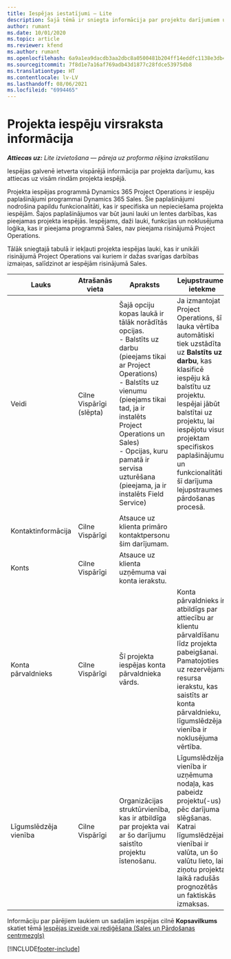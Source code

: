 ```yaml
---
title: Iespējas iestatījumi — Lite
description: Šajā tēmā ir sniegta informācija par projektu darījumiem un projekta iespēju rindām.
author: rumant
ms.date: 10/01/2020
ms.topic: article
ms.reviewer: kfend
ms.author: rumant
ms.openlocfilehash: 6a9a1ea9dacdb3aa2dbc8a0500481b204ff14eddfc1138e3db43ff568d7cd48b
ms.sourcegitcommit: 7f8d1e7a16af769adb43d1877c28fdce53975db8
ms.translationtype: HT
ms.contentlocale: lv-LV
ms.lasthandoff: 08/06/2021
ms.locfileid: "6994465"
---
```

# <a name="header-details-for-project-opportunities"></a>Projekta iespēju virsraksta informācija

_**Attiecas uz:** Lite izvietošana — pāreja uz proforma rēķina izrakstīšanu_

Iespējas galvenē ietverta vispārējā informācija par projekta darījumu, kas attiecas uz visām rindām projekta iespējā.

Projekta iespējas programmā Dynamics 365 Project Operations ir iespēju paplašinājumi programmai Dynamics 365 Sales. Šie paplašinājumi nodrošina papildu funkcionalitāti, kas ir specifiska un nepieciešama projekta iespējām. Šajos paplašinājumos var būt jauni lauki un lentes darbības, kas pieejamas projekta iespējās. Iespējams, daži lauki, funkcijas un noklusējuma loģika, kas ir pieejama programmā Sales, nav pieejama risinājumā Project Operations.

Tālāk sniegtajā tabulā ir iekļauti projekta iespējas lauki, kas ir unikāli risinājumā Project Operations vai kuriem ir dažas svarīgas darbības izmaiņas, salīdzinot ar iespējām risinājumā Sales.

| **Lauks** | **Atrašanās vieta** | **Apraksts** | **Lejupstraumes ietekme** |
| --- | --- | --- | --- |
| Veidi | Cilne Vispārīgi (slēpta) | Šajā opciju kopas laukā ir tālāk norādītās opcijas.</br>- Balstīts uz darbu (pieejams tikai ar Project Operations)</br>- Balstīts uz vienumu (pieejams tikai tad, ja ir instalēts Project Operations un Sales)</br>- Opcijas, kuru pamatā ir servisa uzturēšana (pieejama, ja ir instalēts Field Service) | Ja izmantojat Project Operations, šī lauka vērtība automātiski tiek uzstādīta uz **Balstīts uz darbu**, kas klasificē iespēju kā balstītu uz projektu. Iespējai jābūt balstītai uz projektu, lai iespējotu visus projektam specifiskos paplašinājumus un funkcionalitāti šī darījuma lejupstraumes pārdošanas procesā. |
| Kontaktinformācija | Cilne Vispārīgi | Atsauce uz klienta primāro kontaktpersonu šim darījumam. | |
| Konts | Cilne Vispārīgi | Atsauce uz klienta uzņēmuma vai konta ierakstu. | |
| Konta pārvaldnieks | Cilne Vispārīgi | Šī projekta iespējas konta pārvaldnieka vārds. | Konta pārvaldnieks ir atbildīgs par attiecību ar klientu pārvaldīšanu līdz projekta pabeigšanai. Pamatojoties uz rezervējamā resursa ierakstu, kas saistīts ar konta pārvaldnieku, līgumslēdzēja vienība ir noklusējuma vērtība. |
| Līgumslēdzēja vienība | Cilne Vispārīgi | Organizācijas struktūrvienība, kas ir atbildīga par projekta vai ar šo darījumu saistīto projektu īstenošanu. | Līgumslēdzēja vienība ir uzņēmuma nodaļa, kas pabeidz projektu(-us) pēc darījuma slēgšanas. Katrai līgumslēdzējai vienībai ir valūta, un šo valūtu lieto, lai ziņotu projekta laikā radušās prognozētās un faktiskās izmaksas. |

Informāciju par pārējiem laukiem un sadaļām iespējas cilnē **Kopsavilkums** skatiet tēmā [Iespējas izveide vai rediģēšana (Sales un Pārdošanas centrmezgls)](/dynamics365/sales-enterprise/create-edit-opportunity-sales)


[!INCLUDE[footer-include](../../includes/footer-banner.md)]
